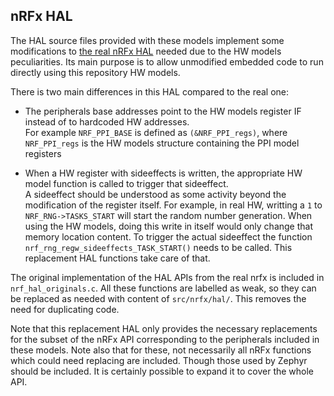 ## nRFx HAL

The HAL source files provided with these models implement
some modifications to [the real nRFx HAL](https://github.com/NordicSemiconductor/nrfx/)
needed due to the HW models peculiarities.
Its main purpose is to allow unmodified embedded code to run directly
using this repository HW models.

There is two main differences in this HAL compared to the real one:

* The peripherals base addresses point to the HW models register IF
  instead of to hardcoded HW addresses.<br>
  For example `NRF_PPI_BASE` is defined as `(&NRF_PPI_regs)`, where
  `NRF_PPI_regs` is the HW models structure containing the PPI model
  registers

* When a HW register with sideeffects is written, the appropriate
  HW model function is called to trigger that sideeffect.<br>
  A sideeffect should be understood as some activity beyond the modification
  of the register itself. For example, in real HW, writting a `1` to
  `NRF_RNG->TASKS_START` will start the random number generation.
  When using the HW models, doing this write in itself would only change
  that memory location content. To trigger the actual sideeffect the
  function `nrf_rng_regw_sideeffects_TASK_START()` needs to be called.
  This replacement HAL functions take care of that.

The original implementation of the HAL APIs from the real nrfx is included in
`nrf_hal_originals.c`.
All these functions are labelled as weak, so they can be replaced as needed with content
of `src/nrfx/hal/`. This removes the need for duplicating code.

Note that this replacement HAL only provides the necessary replacements for the subset of the
nRFx API corresponding to the peripherals included in these models.
Note also that for these, not necessarily all nRFx functions which could need replacing are
included. Though those used by Zephyr should be included.
It is certainly possible to expand it to cover the whole API.
